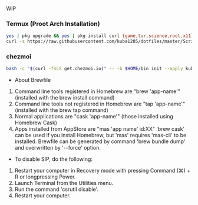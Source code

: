 WIP

### Termux (Proot Arch Installation)
```sh
yes | pkg upgrade && yes | pkg install curl {game,tur,science,root,x11}-repo
curl -s https://raw.githubusercontent.com/kuba1285/dotfiles/master/Scripts/termux-init.sh | bash
```
### chezmoi
```sh
bash -c "$(curl -fsLS get.chezmoi.io)" -- -b $HOME/bin init --apply kuba1285
```

* About Brewfile
 1. Command line tools registered in Homebrew are "brew 'app-name'" (installed with the brew install command)
 2. Command line tools not registered in Homebrew are "tap 'app-name'" (installed with the brew tap command)
 3. Normal applications are "cask 'app-name'" (those installed using Homebrew Cask)
 4. Apps installed from AppStore are "mas 'app name' id:XX"
 'brew cask' can be used if you install Homebrew, but 'mas' requires 'mas-cli' to be installed.
 Brewfile can be generated by command 'brew bundle dump' and overwritten by '--force' option.

* To disable SIP, do the following:
 1. Restart your computer in Recovery mode with pressing Command (⌘) + R or longpressing Power.
 2. Launch Terminal from the Utilities menu.
 3. Run the command 'csrutil disable'.
 4. Restart your computer.
